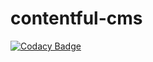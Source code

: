 # contentful-cms
[![Codacy Badge](https://api.codacy.com/project/badge/Grade/4f5ca68f82c44a2fa0df00906d29e6ba)](https://app.codacy.com/gh/mSenad/contentful-cms?utm_source=github.com&utm_medium=referral&utm_content=mSenad/contentful-cms&utm_campaign=Badge_Grade)